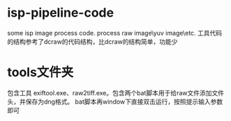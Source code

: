 # isp-pipeline-code
some isp image process code. process raw image\yuv image\etc. 
工具代码的结构参考了dcraw的代码结构，比dcraw的结构简单，功能少
# tools文件夹
包含工具 exiftool.exe、raw2tiff.exe。包含两个bat脚本用于给raw文件添加文件头，并保存为dng格式。
bat脚本再window下直接双击运行，按照提示输入参数即可
